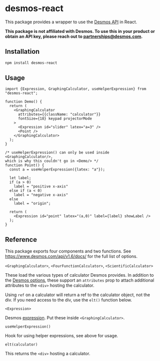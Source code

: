 # desmos-react

This package provides a wrapper to use the [Desmos API](https://www.desmos.com/api/v1.6/docs/) in React.

**This package is not affiliated with Desmos. To use this in your product or obtain an API key, please reach out to partnerships@desmos.com.**

## Installation

```bash
npm install desmos-react
```

## Usage

```tsx
import {Expression, GraphingCalculator, useHelperExpression} from "desmos-react";

function Demo() {
  return (
    <GraphingCalculator
      attributes={{className: "calculator"}}
      fontSize={18} keypad projectorMode
    >
      <Expression id="slider" latex="a=3" />
      <Point />
    </GraphingCalculator>
  );
}

/* useHelperExpression() can only be used inside <GraphingCalculator/>,
which is why this couldn't go in <Demo/> */
function Point() {
  const a = useHelperExpression({latex: "a"});

  let label;
  if (a > 0)
    label = "positive x-axis"
  else if (a < 0)
    label = "negative x-axis"
  else
    label = "origin";

  return (
    <Expression id="point" latex="(a,0)" label={label} showLabel />
  );
}
```

## Reference

This package exports four components and two functions. See https://www.desmos.com/api/v1.6/docs/ for the full list of options.

`<GraphingCalculator>`, `<FourFunctionCalculator>`, `<ScientificCalculator>`

These load the various types of calculator Desmos provides. In addition to the [Desmos options](https://www.desmos.com/api/v1.6/docs/index.html#document-calculator), these support an `attributes` prop to attach additional attributes to the `<div>` hosting the calculator.

Using `ref` on a calculator will return a ref to the calculator object, not the div. If you need access to the div, use the `elt()` function below.

`<Expression>`

Desmos [expression](https://www.desmos.com/api/v1.6/docs/index.html#document-manipulating-expressions). Put these inside `<GraphingCalculator>`.

`useHelperExpression()`

Hook for using helper expressions, see above for usage.

`elt(calculator)`

This returns the `<div>` hosting a calculator.
